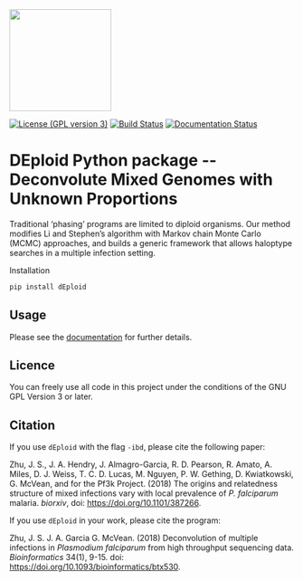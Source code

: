 <img src="inst/extdata/deploid.png" width="180">

[![License (GPL version 3)](https://img.shields.io/badge/license-GPL%20version%203-brightgreen.svg)](http://opensource.org/licenses/GPL-3.0)
[![Build Status](https://travis-ci.org/DEploid-dev/DEploid-py.svg?branch=master)](https://travis-ci.org/DEploid-dev/DEploid-py)
[![Documentation Status](https://readthedocs.org/projects/deploid-py/badge/?version=latest)](https://deploid-py.readthedocs.io/en/latest/?badge=latest)

DEploid Python package -- Deconvolute Mixed Genomes with Unknown Proportions
=================

Traditional ‘phasing’ programs are limited to diploid organisms. Our method modifies Li and Stephen’s algorithm with Markov chain Monte Carlo (MCMC) approaches, and builds a generic framework that allows haloptype searches in a multiple infection setting.

Installation

```bash
pip install dEploid
```

Usage
-----

Please see the [documentation](https://deploid-py.readthedocs.io/en/latest/) for further details.


Licence
-------

You can freely use all code in this project under the conditions of the GNU GPL Version 3 or later.


Citation
--------

If you use `dEploid` with the flag `-ibd`, please cite the following paper:

Zhu, J. S., J. A. Hendry, J. Almagro-Garcia, R. D. Pearson, R. Amato, A. Miles, D. J. Weiss, T. C. D. Lucas, M. Nguyen, P. W. Gething, D. Kwiatkowski, G. McVean, and for the Pf3k Project. (2018) The origins and relatedness structure of mixed infections vary with local prevalence of *P. falciparum* malaria. *biorxiv*, doi: https://doi.org/10.1101/387266.


If you use `dEploid` in your work, please cite the program:

Zhu, J. S. J. A. Garcia G. McVean. (2018) Deconvolution of multiple infections in *Plasmodium falciparum* from high throughput sequencing data. *Bioinformatics* 34(1), 9-15. doi: https://doi.org/10.1093/bioinformatics/btx530.


